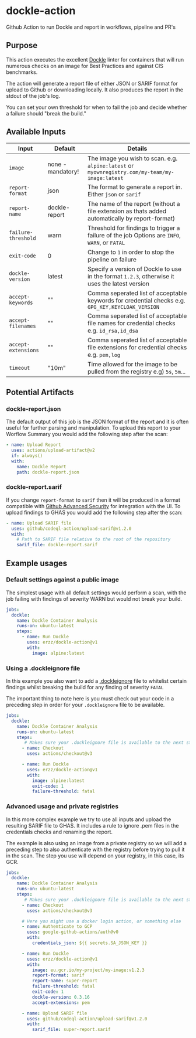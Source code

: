 # dockle-action
Github Action to run Dockle and report in workflows, pipeline and PR's


## Purpose

This action executes the excellent [Dockle](https://github.com/goodwithtech/dockle) linter for containers that will run numerous checks on an image for Best Practices and against CIS benchmarks.

The action will generate a report file of either JSON or SARIF format for upload to Github or downloading locally. It also produces the report in the stdout of the job's log.

You can set your own threshold for when to fail the job and decide whether a failure should "break the build."

## Available Inputs

| Input                | Default           | Details                                                                                          |
| -------------------- | ----------------  | ------------------------------------------------------------------------------------------------ |
| `image`              | none - mandatory! | The image you wish to scan. e.g. `alpine:latest` or `myownregistry.com/my-team/my-image:latest`  |
| `report-format`      | json              | The format to generate a report in. Either `json` or `sarif`                                     |
| `report-name`        | dockle-report     | The name of the report (without a file extension as thats added automatically by report-format)  |
| `failure-threshold`  | warn              | Threshold for findings to trigger a failure of the job Options are `INFO`, `WARN`, or `FATAL`    |
| `exit-code`          | 0                 | Change to `1` in order to stop the pipeline on failure                                           |
| `dockle-version`     | latest            | Specify a version of Dockle to use in the format `1.2.3`, otherwise it uses the latest version   |
| `accept-keywords`    | ""                | Comma seperated list of acceptable keywords for credential checks e.g. `GPG_KEY,KEYCLOAK_VERSION`|
| `accept-filenames`   | ""                | Comma seperated list of acceptable file names for credential checks e.g. `id_rsa,id_dsa`         |
| `accept-extensions`  | ""                | Comma seperated list of acceptable file extensions for credential checks e.g. `pem,log`          |
| `timeout`            | "10m"             | Time allowed for the image to be pulled from the registry e.g) `5s`, `5m`...                     |

## Potential Artifacts

### dockle-report.json

The default output of this job is the JSON format of the report and it is often useful for further parsing and manipulation. To upload this report to your Worflow Summary you would add the following step after the scan:

```yaml
- name: Upload Report
  uses: actions/upload-artifact@v2
  if: always()
  with:
    name: Dockle Report
    path: dockle-report.json
```

### dockle-report.sarif

If you change `report-format` to `sarif` then it will be produced in a format compatible with [Github Advanced Security](https://docs.github.com/en/get-started/learning-about-github/about-github-advanced-security) for integration with the UI. To upload findings to GHAS you would add the following step after the scan:

```yaml
- name: Upload SARIF file
  uses: github/codeql-action/upload-sarif@v1.2.0
  with:
    # Path to SARIF file relative to the root of the repository
    sarif_file: dockle-report.sarif
```

## Example usages

### Default settings against a public image

The simplest usage with all default settings would perform a scan, with the job failing with findings of severity WARN but would not break your build.

```yaml
jobs:
  dockle:
    name: Dockle Container Analysis
    runs-on: ubuntu-latest
    steps:
      - name: Run Dockle
        uses: erzz/dockle-action@v1
        with:
          image: alpine:latest
```

### Using a .dockleignore file

In this example you also want to add a [.dockleignore](https://github.com/goodwithtech/dockle#ignore-the-specified-checkpoints) file to whitelist certain findings whilst breaking the build for any finding of severity `FATAL`

The important thing to note here is you must check out your code in a preceding step in order for your `.dockleignore` file to be available.

```yaml
jobs:
  dockle:
    name: Dockle Container Analysis
    runs-on: ubuntu-latest
    steps:
       # Makes sure your .dockleignore file is available to the next step
      - name: Checkout
        uses: actions/checkout@v3

      - name: Run Dockle
        uses: erzz/dockle-action@v1
        with:
          image: alpine:latest
          exit-code: 1
          failure-threshold: fatal
```

### Advanced usage and private registries

In this more complex example we try to use all inputs and upload the resulting SARIF file to GHAS. It includes a rule to ignore .pem files in the credentials checks and renaming the report.

The example is also using an image from a private registry so we will add a preceding step to also authenticate with the registry before trying to pull it in the scan. The step you use will depend on your registry, in this case, its GCR.

```yaml
jobs:
  dockle:
    name: Dockle Container Analysis
    runs-on: ubuntu-latest
    steps:
       # Makes sure your .dockleignore file is available to the next step
      - name: Checkout
        uses: actions/checkout@v3

      # Here you might use a docker login action, or something else
      - name: Authenticate to GCP
        uses: google-github-actions/auth@v0
        with:
          credentials_json: ${{ secrets.SA_JSON_KEY }}

      - name: Run Dockle
        uses: erzz/dockle-action@v1
        with:
          image: eu.gcr.io/my-project/my-image:v1.2.3
          report-format: sarif
          report-name: super-report
          failure-threshold: fatal
          exit-code: 1
          dockle-version: 0.3.16
          accept-extensions: pem

      - name: Upload SARIF file
        uses: github/codeql-action/upload-sarif@v1.2.0
        with:
          sarif_file: super-report.sarif
```
